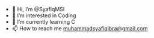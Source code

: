 - 👋 Hi, I’m @SyafiqMSI
- 👀 I’m interested in Coding
- 🌱 I’m currently learning C
- 📫 How to reach me muhammadsyafiqibra@gmail.com

<!---
SyafiqMSI/SyafiqMSI is a ✨ special ✨ repository because its `README.md` (this file) appears on your GitHub profile.
You can click the Preview link to take a look at your changes.
--->
